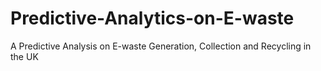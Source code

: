 # Predictive-Analytics-on-E-waste
A Predictive Analysis on E-waste Generation, Collection and Recycling in the UK
